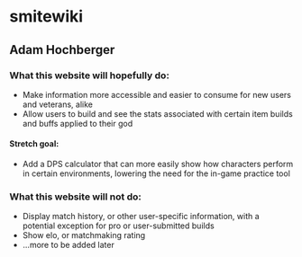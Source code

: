 # smitewiki
## Adam Hochberger

### What this website will hopefully do: 
- Make information more accessible and easier to consume for new users and veterans, alike
- Allow users to build and see the stats associated with certain item builds and buffs applied to their god

#### Stretch goal:
- Add a DPS calculator that can more easily show how characters perform in certain environments, lowering the need for the in-game practice tool

### What this website will not do:
- Display match history, or other user-specific information, with a potential exception for pro or user-submitted builds
- Show elo, or matchmaking rating
- ...more to be added later
